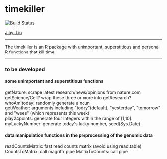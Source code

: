 # timekiller
[![Build Status](https://travis-ci.org/jiayiliujiayi/timekiller.svg?branch=master)](https://travis-ci.org/jiayiliujiayi/timekiller)
  
[Jiayi Liu](https://jiayiliu.me)
  
---
The timekiller is an [R](https://www.r-project.org) package with unimportant, superstitious and personal R functions that kill time.  

---
### to be developed  
#### some unimportant and superstitious functions
getNature: scrape latest research/news/opinions from nature.com  
getScience/Cell? wrap these three or more into getResearch?  
whoAmItoday: randomly generate a noun  
getWeather: arguments including "today"(default), "yesterday", "tomorrow" and "wees" (which represents this week)  
play24points: generate four integers within the range of [1,10].  
myLuckyNumber: generate today's lucky number, seed(Sys.Date)
#### data manipulation functions in the preprocessing of the genomic data  
readCountsMatrix: fast read counts matrix (avoid using read.table)  
CountsToMatrix: call magrittr pipe
MatrixToCounts: call pipe
